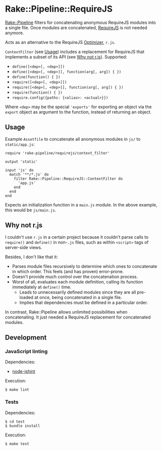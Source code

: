 # Rake::Pipeline::RequireJS

[Rake::Pipeline][rake-pipeline] filters for concatenating anonymous RequireJS
modules into a single file.  Once modules are concatenated,
[RequireJS][requirejs] is not needed anymore.

Acts as an alternative to the RequireJS [Optimizer][r-js], `r.js`.

`ContextFilter` (see [Usage](#usage)) includes a replacement for RequireJS that
implements a subset of its API (see [Why not r.js](#why)).  Supported:

  * `define([<dep>[, <dep>]])`
  * `define([<dep>[, <dep>]], function(arg[, arg]) { })`
  * `define(function() { })`
  * `require([<dep>[, <dep>]])`
  * `require([<dep>[, <dep>]], function(arg[, arg]) { })`
  * `require(function() { })`
  * `require.config({paths: {<alias>: <actual>}})`

Where `<dep>` may be the special `'exports'` for exporting an object via the
`export` object as argument to the function, instead of returning an object.

## Usage <a name="usage"></a>

Example `Assetfile` to concatenate all anonymous modules in `js/` to
`static/app.js`:

    require 'rake-pipeline/requirejs/context_filter'

    output 'static'

    input 'js' do
      match '**/*.js' do
        filter Rake::Pipeline::RequireJS::ContextFilter do
          'app.js'
        end
      end
    end

Expects an initialization function in a `main.js` module.  In the above example,
this would be `js/main.js`.

## Why not r.js <a name="why"></a>

I couldn't use `r.js` in a certain project because it couldn't parse calls to
`require()` and `define()` in non-`.js` files, such as within `<script>` tags of
server-side views.

Besides, I don't like that it:

  * Parses module files recursively to determine which ones to concatenate in
    which order.  This feels (and has proven) error-prone.
  * Doesn't provide much control over the concatenation process.
  * Worst of all, evaluates each module definition, calling its function
    immediately at `define()` time.
    * Leads to unnecessarily defined modules since they are all pre-loaded at
      once, being concatenated in a single file.
    * Implies that dependencies must be defined in a particular order.

In contrast, Rake::Pipeline allows unlimited possibilities when concatenating.
It just needed a RequireJS replacement for concatenated modules.

## Development

### JavaScript linting

Dependencies:

  * [node-jshint][node-jshint]

Execution:

    $ make lint

### Tests

Dependencies:

    $ cd test
    $ bundle install

Execution:

    $ make test

[rake-pipeline]: https://github.com/livingsocial/rake-pipeline
[requirejs]: http://requirejs.org
[r-js]: http://requirejs.org/docs/optimization.html
[node-jshint]: https://github.com/jshint/node-jshint
